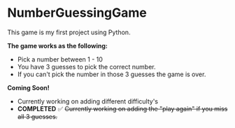 # NumberGuessingGame
This game is my first project using Python.

**The game works as the following:**
  - Pick a number between 1 - 10
  - You have 3 guesses to pick the correct number.
  - If you can't pick the number in those 3 guesses the game is over.

**Coming Soon!**
  - Currently working on adding different difficulty's
  - **COMPLETED** ✅ ~~Currently working on adding the "play again" if you miss all 3 guesses.~~
